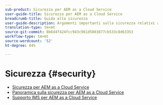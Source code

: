 ```yaml
---
sub-product: Sicurezza per AEM as a Cloud Service
user-guide-title: Sicurezza per AEM as a Cloud Service
breadcrumb-title: Guida alla sicurezza
user-guide-description: Argomenti importanti sulla sicurezza relativi a Experience Manager as a Cloud Service.
translation-type: tm+mt
source-git-commit: 8b6d4f424fcc943c981d5883877cb533c8d63353
workflow-type: tm+mt
source-wordcount: '52'
ht-degree: 84%

---
```



# Sicurezza {#security}

+ [Sicurezza per AEM as a Cloud Service](/help/security/home.md)
+ [Panoramica sulla sicurezza per AEM as a Cloud Service](/help/security/cloud-service-security-overview.md)
+ [Supporto IMS per AEM as a Cloud Service](ims-support.md)
